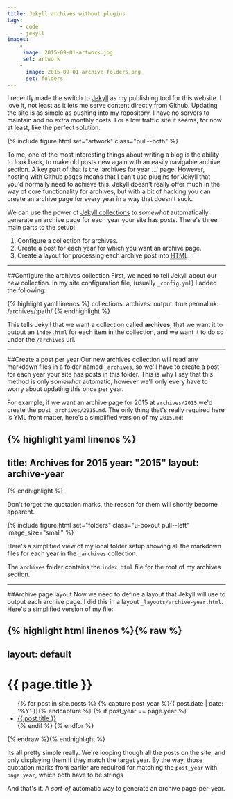 ```yaml
---
title: Jekyll archives without plugins
tags:
    - code
    - jekyll
images:
    -
     image: 2015-09-01-artwork.jpg
     set: artwork
    -
      image: 2015-09-01-archive-folders.png
      set: folders
---
```

I recently made the switch to [Jekyll](http://jekyllrb.com) as my publishing tool for this website. I love it, not least as it lets me serve content directly from Github. Updating the site is as simple as pushing into my repository. I have no servers to maintain and no extra monthly costs. For a low traffic site it seems, for now at least, like the perfect solution.

{% include figure.html set="artwork" class="pull--both" %}

To me, one of the most interesting things about writing a blog is the ability to look back, to make old posts new again with an easily navigable archive section. A key part of that is the 'archives for year ...' page. However, hosting with Github pages means that I can't use plugins for Jekyll that you'd normally need to achieve this. Jekyll doesn't really offer much in the way of core functionality for archives, but with a bit of hacking you can create an archive page for every year in a way that doesn't suck.

We can use the power of [Jekyll collections](http://jekyllrb.com/docs/collections/) to _somewhat_ automatically generate an archive page for each year your site has posts. There's three main parts to the setup:

1. Configure a collection for archives.
2. Create a post for each year for which you want an archive page.
3. Create a layout for processing each archive post into <abbr title="Hyper Text Markup Language">HTML</abbr>.

---

##Configure the archives collection
First, we need to tell Jekyll about our new collection. In my site configuration file, (usually `_config.yml`) I added the following:

{% highlight yaml linenos %}
collections:
  archives:
    output: true
    permalink: /archives/:path/
{% endhighlight %}

This tells Jekyll that we want a collection called **archives**, that we want it to output an `index.html` for each item in the collection, and we want it to do so under the `/archives` url. 

---

##Create a post per year
Our new archives collection will read any markdown files in a folder named `_archives`, so we'll have to create a post for each year your site has posts in this folder. This is why I say that this method is only _somewhat_ automatic, however we'll only every have to worry about updating this once per year.

For example, if we want an archive page for 2015 at `archives/2015` we'd create the post `_archives/2015.md`. The only thing that's really required here is YML front matter, here's a simplified version of my `2015.md`:

{% highlight yaml linenos %}
---
title: Archives for 2015
year: "2015"
layout: archive-year
---
{% endhighlight %}

Don't forget the quotation marks, the reason for them will shortly become apparent. 

{% include figure.html set="folders" class="u-boxout pull--left" image_size="small" %}

Here's a simplified view of my local folder setup showing all the markdown files for each year in the `_archives` collection. 

The `archives` folder contains the `index.html` file for the root of my archives section.

---

##Archive page layout
Now we need to define a layout that Jekyll will use to output each archive page. I did this in a layout  `_layouts/archive-year.html`. Here's a simplified version of my file:

{% highlight html linenos %}{% raw %}
---
layout: default
---
<h1>{{ page.title }}</h1>
<ul>
{% for post in site.posts %}
    {% capture post_year %}{{ post.date | date: '%Y' }}{% endcapture %}
    {% if post_year == page.year %}
            <li><a href="{{ site.baseurl }}{{ post.url }}">{{ post.title }}</a></li>       
    {% endif %}
{% endfor %}
</ul>
{% endraw %}{% endhighlight %}

Its all pretty simple really. We're looping though all the posts on the site, and only displaying them if they match the target year. By the way, those quotation marks from earlier are required for matching the  `post_year` with `page.year`, which both have to be strings

And that's it. A _sort-of_ automatic way to generate an archive page-per-year. 